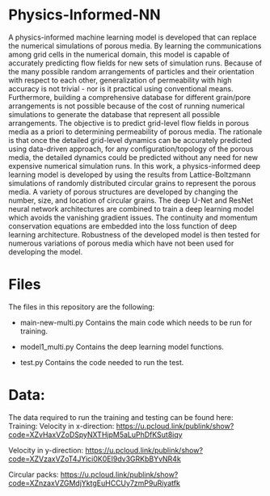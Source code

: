 # Physics-Informed-NN
A physics-informed machine learning model is developed that can replace the numerical simulations of porous media.
By learning the communications among grid cells in the numerical domain, this model is capable of accurately predicting flow fields for new sets of simulation runs.
Because of the many possible random arrangements of particles and their orientation with respect to each other, generalization of permeability with high accuracy is not trivial - nor is it practical using conventional means. 
Furthermore, building a comprehensive database for different grain/pore arrangements is not possible because of the cost of running numerical simulations to generate the database that represent all possible arrangements. 
The objective is to predict grid-level flow fields in porous media as a priori to determining permeability of porous media.
The rationale is that once the detailed grid-level dynamics can be accurately predicted using data-driven approach, for any configuration/topology of the porous media, the detailed dynamics could be predicted without any need for new expensive numerical simulation runs.
In this work, a physics-informed deep learning model is developed by using the results from Lattice-Boltzmann simulations of randomly distributed circular grains to represent the porous media. A variety of porous structures are developed by changing the number, size, and location of circular grains. The deep U-Net and ResNet neural network architectures are combined to train a deep learning model which avoids the vanishing gradient issues. 
The continuity and momentum conservation equations are embedded into the loss function of deep learning architecture.
Robustness of the developed model is then tested for numerous variations of porous media which have not been used for developing the model.


# Files
The files in this repository are the following:

- main-new-multi.py
Contains the main code which needs to be run for training.

- model1_multi.py
Contains the deep learning model functions.

- test.py
Contains the code needed to run the test.

# Data:
The data required to run the training and testing can be found here:
Training:
Velocity in x-direction:
https://u.pcloud.link/publink/show?code=XZvHaxVZoDSpyNXTHjpM5aLuPhDfKSut8iqy

Velocity in y-direction:
https://u.pcloud.link/publink/show?code=XZVzaxVZoT4JYici0K0EI9dv3GRKbBYvNR4k

Circular packs:
https://u.pcloud.link/publink/show?code=XZnzaxVZGMdjYktgEuHCCUy7zmP9uRiyatfk
